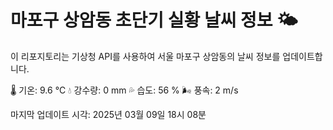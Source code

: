 
# 마포구 상암동 초단기 실황 날씨 정보 🌤️

이 리포지토리는 기상청 API를 사용하여 서울 마포구 상암동의 날씨 정보를 업데이트합니다. 

🌡️ 기온: 9.6 ℃
💧 강수량: 0 mm
💦 습도: 56 %
🌬️ 풍속: 2 m/s

마지막 업데이트 시각: 2025년 03월 09일 18시 08분    

